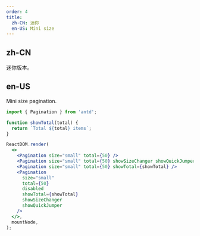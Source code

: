 ```yaml
---
order: 4
title:
  zh-CN: 迷你
  en-US: Mini size
---
```


## zh-CN

迷你版本。

## en-US

Mini size pagination.

```jsx
import { Pagination } from 'antd';

function showTotal(total) {
  return `Total ${total} items`;
}

ReactDOM.render(
  <>
    <Pagination size="small" total={50} />
    <Pagination size="small" total={50} showSizeChanger showQuickJumper />
    <Pagination size="small" total={50} showTotal={showTotal} />
    <Pagination
      size="small"
      total={50}
      disabled
      showTotal={showTotal}
      showSizeChanger
      showQuickJumper
    />
  </>,
  mountNode,
);
```

<style>
#components-pagination-demo-mini .kenshin-pagination:not(:last-child) {
  margin-bottom: 24px;
}
</style>
